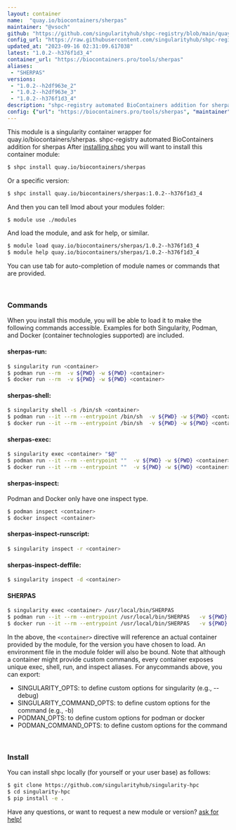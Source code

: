 ```yaml
---
layout: container
name:  "quay.io/biocontainers/sherpas"
maintainer: "@vsoch"
github: "https://github.com/singularityhub/shpc-registry/blob/main/quay.io/biocontainers/sherpas/container.yaml"
config_url: "https://raw.githubusercontent.com/singularityhub/shpc-registry/main/quay.io/biocontainers/sherpas/container.yaml"
updated_at: "2023-09-16 02:31:09.617038"
latest: "1.0.2--h376f1d3_4"
container_url: "https://biocontainers.pro/tools/sherpas"
aliases:
 - "SHERPAS"
versions:
 - "1.0.2--h2df963e_2"
 - "1.0.2--h2df963e_3"
 - "1.0.2--h376f1d3_4"
description: "shpc-registry automated BioContainers addition for sherpas"
config: {"url": "https://biocontainers.pro/tools/sherpas", "maintainer": "@vsoch", "description": "shpc-registry automated BioContainers addition for sherpas", "latest": {"1.0.2--h376f1d3_4": "sha256:4b6d6d5d0e8f80798d1546baa76369455235d3de76dcd7f5bc89a3436d3ee271"}, "tags": {"1.0.2--h2df963e_2": "sha256:33063490cbf9298117682f7960e9c98d39313fd5eedd3af74c953b72c838d83b", "1.0.2--h2df963e_3": "sha256:79e346d8b5274eef1555e0a9a95e29d8fae8ab91c14b97f099a54df28e57d544", "1.0.2--h376f1d3_4": "sha256:4b6d6d5d0e8f80798d1546baa76369455235d3de76dcd7f5bc89a3436d3ee271"}, "docker": "quay.io/biocontainers/sherpas", "aliases": {"SHERPAS": "/usr/local/bin/SHERPAS"}}
---
```


This module is a singularity container wrapper for quay.io/biocontainers/sherpas.
shpc-registry automated BioContainers addition for sherpas
After [installing shpc](#install) you will want to install this container module:


```bash
$ shpc install quay.io/biocontainers/sherpas
```

Or a specific version:

```bash
$ shpc install quay.io/biocontainers/sherpas:1.0.2--h376f1d3_4
```

And then you can tell lmod about your modules folder:

```bash
$ module use ./modules
```

And load the module, and ask for help, or similar.

```bash
$ module load quay.io/biocontainers/sherpas/1.0.2--h376f1d3_4
$ module help quay.io/biocontainers/sherpas/1.0.2--h376f1d3_4
```

You can use tab for auto-completion of module names or commands that are provided.

<br>

### Commands

When you install this module, you will be able to load it to make the following commands accessible.
Examples for both Singularity, Podman, and Docker (container technologies supported) are included.

#### sherpas-run:

```bash
$ singularity run <container>
$ podman run --rm  -v ${PWD} -w ${PWD} <container>
$ docker run --rm  -v ${PWD} -w ${PWD} <container>
```

#### sherpas-shell:

```bash
$ singularity shell -s /bin/sh <container>
$ podman run --it --rm --entrypoint /bin/sh  -v ${PWD} -w ${PWD} <container>
$ docker run --it --rm --entrypoint /bin/sh  -v ${PWD} -w ${PWD} <container>
```

#### sherpas-exec:

```bash
$ singularity exec <container> "$@"
$ podman run --it --rm --entrypoint ""  -v ${PWD} -w ${PWD} <container> "$@"
$ docker run --it --rm --entrypoint ""  -v ${PWD} -w ${PWD} <container> "$@"
```

#### sherpas-inspect:

Podman and Docker only have one inspect type.

```bash
$ podman inspect <container>
$ docker inspect <container>
```

#### sherpas-inspect-runscript:

```bash
$ singularity inspect -r <container>
```

#### sherpas-inspect-deffile:

```bash
$ singularity inspect -d <container>
```


#### SHERPAS

```bash
$ singularity exec <container> /usr/local/bin/SHERPAS
$ podman run --it --rm --entrypoint /usr/local/bin/SHERPAS   -v ${PWD} -w ${PWD} <container> -c " $@"
$ docker run --it --rm --entrypoint /usr/local/bin/SHERPAS   -v ${PWD} -w ${PWD} <container> -c " $@"
```



In the above, the `<container>` directive will reference an actual container provided
by the module, for the version you have chosen to load. An environment file in the
module folder will also be bound. Note that although a container
might provide custom commands, every container exposes unique exec, shell, run, and
inspect aliases. For anycommands above, you can export:

 - SINGULARITY_OPTS: to define custom options for singularity (e.g., --debug)
 - SINGULARITY_COMMAND_OPTS: to define custom options for the command (e.g., -b)
 - PODMAN_OPTS: to define custom options for podman or docker
 - PODMAN_COMMAND_OPTS: to define custom options for the command

<br>

### Install

You can install shpc locally (for yourself or your user base) as follows:

```bash
$ git clone https://github.com/singularityhub/singularity-hpc
$ cd singularity-hpc
$ pip install -e .
```

Have any questions, or want to request a new module or version? [ask for help!](https://github.com/singularityhub/singularity-hpc/issues)